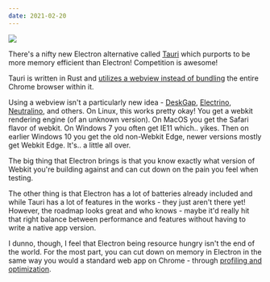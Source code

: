```yaml
---
date: 2021-02-20
---
```

![][giphy]

There's a nifty new Electron alternative called [Tauri][1] which purports
to be more memory efficient than Electron!  Competition is awesome!

Tauri is written in Rust and [utilizes a webview instead of bundling][2]
the entire Chrome browser within it.

Using a webview isn't a particularly new idea - [DeskGap][3], [Electrino][4], 
[Neutralino][5], and others.  On Linux, this works pretty okay!  You get a
webkit rendering engine (of an unknown version).  On MacOS you get
the Safari flavor of webkit.  On Windows 7 you often get IE11 which..
yikes.  Then on earlier Windows 10 you get the old non-Webkit Edge,
newer versions mostly get Webkit Edge.  It's.. a little all over.

The big thing that Electron brings is that you know exactly what version
of Webkit you're building against and can cut down on the pain you
feel when testing.

The other thing is that Electron has a lot of batteries already included
and while Tauri has a lot of features in the works - they just aren't
there yet!  However, the roadmap looks great and who knows -
maybe it'd really hit that right balance between performance
and features without having to write a native app version.

I dunno, though, I feel that Electron being resource hungry isn't the
end of the world.  For the most part, you can cut down on memory in
Electron in the same way you would a standard web app on Chrome -
through [profiling and optimization][6].

[giphy]: https://media.giphy.com/media/FPjbHO0jJxGsE/giphy.gif

[1]: https://tauri.studio/
[2]: https://tauri.studio/en/docs/getting-started/technical-details#user-interface
[3]: https://deskgap.com/
[4]: https://github.com/pojala/electrino
[5]: https://github.com/neutralinojs/neutralinojs
[6]: https://www.electronjs.org/docs/tutorial/performance
